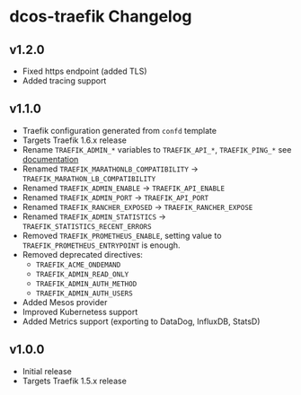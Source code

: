 # dcos-traefik Changelog

## v1.2.0

  - Fixed https endpoint (added TLS)
  - Added tracing support

## v1.1.0
  - Traefik configuration generated from `confd` template
  - Targets Traefik 1.6.x release
  - Rename `TRAEFIK_ADMIN_*` variables to `TRAEFIK_API_*`, `TRAEFIK_PING_*` see [documentation](https://docs.traefik.io/configuration/backends/web/)
  - Renamed `TRAEFIK_MARATHONLB_COMPATIBILITY` -> `TRAEFIK_MARATHON_LB_COMPATIBILITY`
  - Renamed `TRAEFIK_ADMIN_ENABLE` -> `TRAEFIK_API_ENABLE`
  - Renamed `TRAEFIK_ADMIN_PORT` -> `TRAEFIK_API_PORT`
  - Renamed `TRAEFIK_RANCHER_EXPOSED` -> `TRAEFIK_RANCHER_EXPOSE`
  - Renamed `TRAEFIK_ADMIN_STATISTICS` -> `TRAEFIK_STATISTICS_RECENT_ERRORS`
  - Removed `TRAEFIK_PROMETHEUS_ENABLE`, setting value to `TRAEFIK_PROMETHEUS_ENTRYPOINT` is enough.
  - Removed deprecated directives:
    * `TRAEFIK_ACME_ONDEMAND`
    * `TRAEFIK_ADMIN_READ_ONLY`
    * `TRAEFIK_ADMIN_AUTH_METHOD`
    * `TRAEFIK_ADMIN_AUTH_USERS`
  - Added Mesos provider
  - Improved Kubernetess support
  - Added Metrics support (exporting to DataDog, InfluxDB, StatsD)

## v1.0.0
 - Initial release
 - Targets Traefik 1.5.x release
